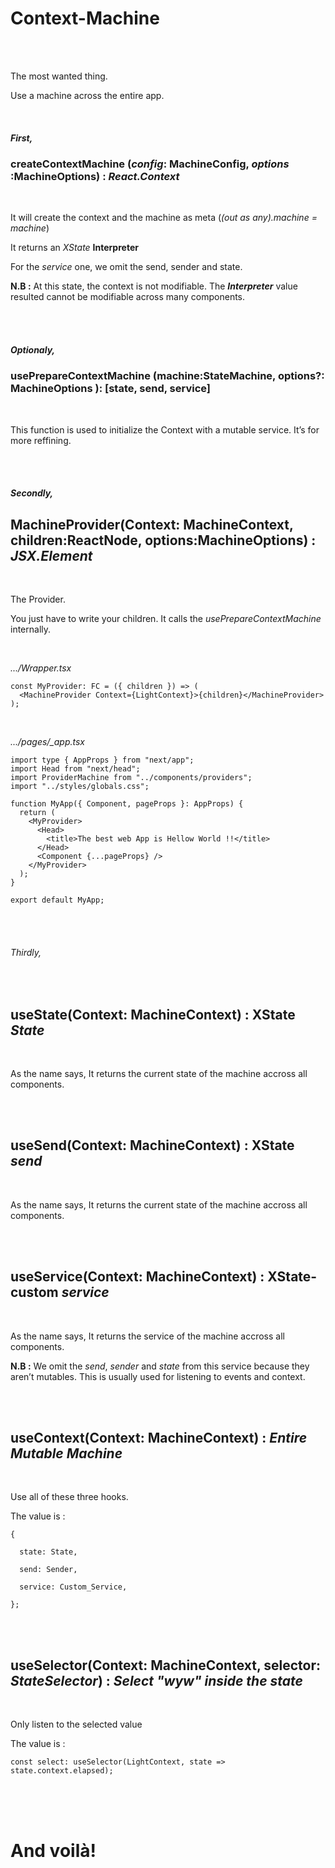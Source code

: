 # Context-Machine

<br/>
<br/>

The most wanted thing.

Use a machine across the entire app.

<br/>

##### First,

### **createContextMachine (_config_: MachineConfig, _options_ :MachineOptions)** : _React.Context_ <Interpreter>

<br/>

It will create the context and the machine as meta (_(out as any).machine = machine_)

It returns an _XState_ **Interpreter**

For the _service_ one, we omit the send, sender and state.

**N.B :** At this state, the context is not modifiable. The **_Interpreter_** value resulted cannot be modifiable across many components.

<br/>
<br/>

##### Optionaly,

### **usePrepareContextMachine (machine:StateMachine, options?: MachineOptions )**: [state, send, service]

<br/>

This function is used to initialize the Context with a mutable service. It’s for more reffining.

<br/>
<br/>

##### Secondly,

## **MachineProvider(Context: MachineContext, children:ReactNode, options:MachineOptions)** : _JSX.Element_

<br/>

The Provider.

You just have to write your children. It calls the _usePrepareContextMachine_ internally.

<br/>

_.../Wrapper.tsx_

```tsx
const MyProvider: FC = ({ children }) => (
  <MachineProvider Context={LightContext}>{children}</MachineProvider>
);
```

<br/>

_.../pages/\_app.tsx_

```tsx
import type { AppProps } from "next/app";
import Head from "next/head";
import ProviderMachine from "../components/providers";
import "../styles/globals.css";

function MyApp({ Component, pageProps }: AppProps) {
  return (
    <MyProvider>
      <Head>
        <title>The best web App is Hellow World !!</title>
      </Head>
      <Component {...pageProps} />
    </MyProvider>
  );
}

export default MyApp;
```

<br/>
<br/>

###### Thirdly,

<br/>

## **useState(Context: MachineContext)** : XState _State_

<br/>

As the name says, It returns the current state of the machine accross all components.

<br/>
<br/>

## **useSend(Context: MachineContext)** : XState _send_

<br/>

As the name says, It returns the current state of the machine accross all components.

<br/>
<br/>

## **useService(Context: MachineContext)** : XState-custom _service_

<br/>

As the name says, It returns the service of the machine accross all components.

**N.B :** We omit the _send_, _sender_ and _state_ from this service because they aren’t mutables. This is usually used for listening to events and context.

<br/>
<br/>

## **useContext(Context: MachineContext)** : _Entire Mutable Machine_

<br/>

Use all of these three hooks.

The value is :

```tsx
{

  state: State,

  send: Sender,

  service: Custom_Service,

};
```

<br/>
<br/>

## **useSelector(Context: MachineContext, selector: _StateSelector_)** : _Select "wyw" inside the state_

<br/>

Only listen to the selected value

The value is :

```tsx
const select: useSelector(LightContext, state => state.context.elapsed);
```

<br/>
<br/>
<br/>

# And voilà!
